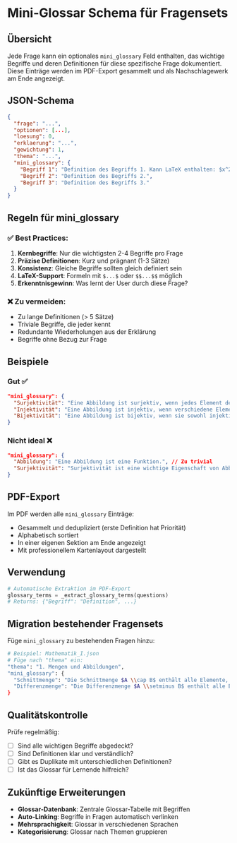 # Mini-Glossar Schema für Fragensets

## Übersicht

Jede Frage kann ein optionales `mini_glossary` Feld enthalten, das wichtige Begriffe und deren Definitionen für diese spezifische Frage dokumentiert. Diese Einträge werden im PDF-Export gesammelt und als Nachschlagewerk am Ende angezeigt.

## JSON-Schema

```json
{
  "frage": "...",
  "optionen": [...],
  "loesung": 0,
  "erklaerung": "...",
  "gewichtung": 1,
  "thema": "...",
  "mini_glossary": {
    "Begriff 1": "Definition des Begriffs 1. Kann LaTeX enthalten: $x^2$",
    "Begriff 2": "Definition des Begriffs 2.",
    "Begriff 3": "Definition des Begriffs 3."
  }
}
```

## Regeln für mini_glossary

### ✅ Best Practices:

1. **Kernbegriffe**: Nur die wichtigsten 2-4 Begriffe pro Frage
2. **Präzise Definitionen**: Kurz und prägnant (1-3 Sätze)
3. **Konsistenz**: Gleiche Begriffe sollten gleich definiert sein
4. **LaTeX-Support**: Formeln mit `$...$` oder `$$...$$` möglich
5. **Erkenntnisgewinn**: Was lernt der User durch diese Frage?

### ❌ Zu vermeiden:

- Zu lange Definitionen (> 5 Sätze)
- Triviale Begriffe, die jeder kennt
- Redundante Wiederholungen aus der Erklärung
- Begriffe ohne Bezug zur Frage

## Beispiele

### Gut ✅

```json
"mini_glossary": {
  "Surjektivität": "Eine Abbildung ist surjektiv, wenn jedes Element der Zielmenge mindestens einmal getroffen wird. Die Bildmenge entspricht der gesamten Zielmenge.",
  "Injektivität": "Eine Abbildung ist injektiv, wenn verschiedene Elemente der Definitionsmenge auf verschiedene Elemente der Zielmenge abgebildet werden.",
  "Bijektivität": "Eine Abbildung ist bijektiv, wenn sie sowohl injektiv als auch surjektiv ist und somit umkehrbar."
}
```

### Nicht ideal ❌

```json
"mini_glossary": {
  "Abbildung": "Eine Abbildung ist eine Funktion.", // Zu trivial
  "Surjektivität": "Surjektivität ist eine wichtige Eigenschaft von Abbildungen, die besagt, dass alle Elemente der Zielmenge mindestens einmal als Funktionswert vorkommen müssen, wobei dies besonders wichtig für die Umkehrbarkeit ist..." // Zu lang
}
```

## PDF-Export

Im PDF werden alle `mini_glossary` Einträge:
- Gesammelt und dedupliziert (erste Definition hat Priorität)
- Alphabetisch sortiert
- In einer eigenen Sektion am Ende angezeigt
- Mit professionellem Kartenlayout dargestellt

## Verwendung

```python
# Automatische Extraktion im PDF-Export
glossary_terms = _extract_glossary_terms(questions)
# Returns: {"Begriff": "Definition", ...}
```

## Migration bestehender Fragensets

Füge `mini_glossary` zu bestehenden Fragen hinzu:

```bash
# Beispiel: Mathematik_I.json
# Füge nach "thema" ein:
"thema": "1. Mengen und Abbildungen",
"mini_glossary": {
  "Schnittmenge": "Die Schnittmenge $A \\cap B$ enthält alle Elemente, die sowohl in $A$ als auch in $B$ enthalten sind.",
  "Differenzmenge": "Die Differenzmenge $A \\setminus B$ enthält alle Elemente aus $A$, die nicht in $B$ enthalten sind."
}
```

## Qualitätskontrolle

Prüfe regelmäßig:
- [ ] Sind alle wichtigen Begriffe abgedeckt?
- [ ] Sind Definitionen klar und verständlich?
- [ ] Gibt es Duplikate mit unterschiedlichen Definitionen?
- [ ] Ist das Glossar für Lernende hilfreich?

## Zukünftige Erweiterungen

- **Glossar-Datenbank**: Zentrale Glossar-Tabelle mit Begriffen
- **Auto-Linking**: Begriffe in Fragen automatisch verlinken
- **Mehrsprachigkeit**: Glossar in verschiedenen Sprachen
- **Kategorisierung**: Glossar nach Themen gruppieren
